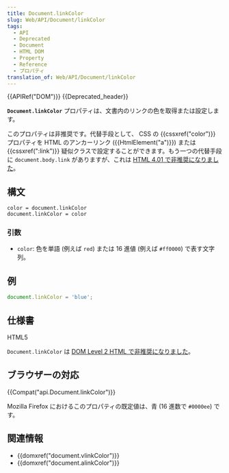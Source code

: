```yaml
---
title: Document.linkColor
slug: Web/API/Document/linkColor
tags:
  - API
  - Deprecated
  - Document
  - HTML DOM
  - Property
  - Reference
  - プロパティ
translation_of: Web/API/Document/linkColor
---
```

{{APIRef("DOM")}} {{Deprecated_header}}

**`Document.linkColor`** プロパティは、文書内のリンクの色を取得または設定します。

このプロパティは非推奨です。代替手段として、 CSS の {{cssxref("color")}} プロパティを HTML のアンカーリンク ({{HtmlElement("a")}}) または {{cssxref(":link")}} 疑似クラスで設定することができます。もう一つの代替手段に `document.body.link` がありますが、これは [HTML 4.01 で非推奨になりました](http://www.w3.org/TR/html401/struct/global.html#adef-link)。

## 構文

```
color = document.linkColor
document.linkColor = color
```

### 引数

- `color`: 色を単語 (例えば `red`) または 16 進値 (例えば `#ff0000`) で表す文字列。

## 例

```js
document.linkColor = 'blue';
```

## 仕様書

HTML5

`Document.linkColor` は [DOM Level 2 HTML で非推奨になりました](http://www.w3.org/TR/DOM-Level-2-HTML/html.html#ID-26809268)。

## ブラウザーの対応

{{Compat("api.Document.linkColor")}}

Mozilla Firefox におけるこのプロパティの既定値は、青 (16 進数で `#0000ee`) です。

## 関連情報

- {{domxref("document.vlinkColor")}}
- {{domxref("document.alinkColor")}}
